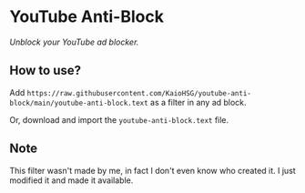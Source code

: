 # YouTube Anti-Block

*Unblock your YouTube ad blocker.*

## How to use?

Add `https://raw.githubusercontent.com/KaioHSG/youtube-anti-block/main/youtube-anti-block.text` as a filter in any ad block.

Or, download and import the `youtube-anti-block.text` file.

## Note

This filter wasn't made by me, in fact I don't even know who created it. I just modified it and made it available.
